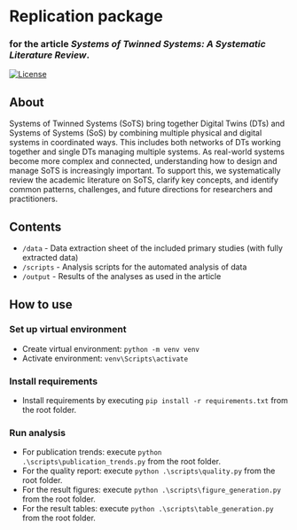 # Replication package

### for the article _Systems of Twinned Systems: A Systematic Literature Review_.

[![License](https://img.shields.io/badge/license-GPL--3.0-blue.svg)](https://www.gnu.org/licenses/gpl-3.0)

## About
Systems of Twinned Systems (SoTS) bring together Digital Twins (DTs) and Systems of Systems (SoS) by combining multiple physical and digital systems in coordinated ways. This includes both networks of DTs working together and single DTs managing multiple systems. As real-world systems become more complex and connected, understanding how to design and manage SoTS is increasingly important. To support this, we systematically review the academic literature on SoTS, clarify key concepts, and identify common patterns, challenges, and future directions for researchers and practitioners.

## Contents

- `/data` - Data extraction sheet of the included primary studies (with fully extracted data)
- `/scripts` - Analysis scripts for the automated analysis of data
- `/output` - Results of the analyses as used in the article

## How to use

### Set up virtual environment
- Create virtual environment: `python -m venv venv`
- Activate environment: `venv\Scripts\activate`

### Install requirements
- Install requirements by executing `pip install -r requirements.txt` from the root folder.

### Run analysis
- For publication trends: execute `python .\scripts\publication_trends.py` from the root folder.
- For the quality report: execute `python .\scripts\quality.py` from the root folder.
- For the result figures: execute `python .\scripts\figure_generation.py` from the root folder.
- For the result tables: execute `python .\scripts\table_generation.py` from the root folder.
